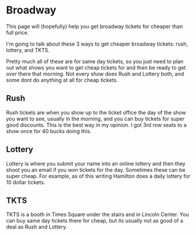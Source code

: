 # Broadway

This page will (hopefully) help you get broadway tickets for cheaper than full price. 

I'm going to talk about these 3 ways to get cheaper broadway tickets: rush, lottery, and TKTS.

Pretty much all of these are for same day tickets, so you just need to plan out what shows you want to get cheap tickets for and then be ready to get over there that morning. Not every show does Rush and Lottery both, and some dont do anything at all for cheap tickets.

## Rush

Rush tickets are when you show up to the ticket office the day of the show you want to see, usually in the morning, and you can buy tickets for super good discounts. This is the best way in my opinion. I got 3rd row seats to a show once for 40 bucks doing this.

## Lottery

Lottery is where you submit your name into an online lottery and then they shoot you an email if you won tickets for the day. Sometimes these can be super cheap. For example, as of this writing Hamilton does a daily lottery for 10 dollar tickets.

## TKTS

TKTS is a booth in Times Square under the stairs and in Lincoln Center. You can buy same day tickets there for cheap, but its usually not as good of a deal as Rush and Lottery.
